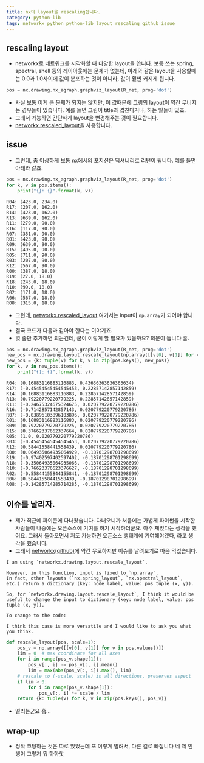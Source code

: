 ```yaml
---
title: nx의 layout을 rescaling합니다. 
category: python-lib
tags: networkx python python-lib layout rescaling github issue 
---
```


## rescaling layout 

- networkx로 네트워크를 시각화할 때 다양한 layout을 씁니다. 보통 쓰는 spring, spectral, shell 등의 레이아웃에는 문제가 없는데, 아래와 같은 layout을 사용할때는 0.0과 1.0사이에 값이 분포하는 것이 아니라, 값이 훨씬 커지게 됩니다. 

```python
pos = nx.drawing.nx_agraph.graphviz_layout(R_net, prog='dot')
```

- 사실 보통 이게 큰 문제가 되지는 않지만, 이 값때문에 그림의 layout이 약간 무너지는 경우들이 있습니다. 예를 들면 그림이 title과 겹친다거나, 하는 일들이 있죠. 
- 그래서 가능하면 간단하게 layout을 변경해주는 것이 필요합니다. 
- [networkx.rescaled_layout](https://networkx.github.io/documentation/latest/reference/generated/networkx.drawing.layout.rescale_layout.html)을 사용합니다. 

## issue 

- 그런데, 좀 이상하게 보통 nx에서의 포지션은 딕셔너리로 리턴이 됩니다. 예를 들면 아래와 같죠. 

```python
pos = nx.drawing.nx_agraph.graphviz_layout(R_net, prog='dot')
for k, v in pos.items():
    print("{}: {}".format(k, v))
```

```
R04: (423.0, 234.0)
R17: (207.0, 162.0)
R14: (423.0, 162.0)
R13: (639.0, 162.0)
R11: (279.0, 90.0)
R16: (117.0, 90.0)
R07: (351.0, 90.0)
R01: (423.0, 90.0)
R09: (639.0, 90.0)
R15: (495.0, 90.0)
R05: (711.0, 90.0)
R03: (207.0, 90.0)
R12: (567.0, 90.0)
R00: (387.0, 18.0)
R19: (27.0, 18.0)
R18: (243.0, 18.0)
R10: (99.0, 18.0)
R02: (171.0, 18.0)
R06: (567.0, 18.0)
R08: (315.0, 18.0)
```

- 그런데, [networkx.rescaled_layout](https://networkx.github.io/documentation/latest/reference/generated/networkx.drawing.layout.rescale_layout.html) 여기서는 input이 `np.array`가 되어야 합니다. 
- 결국 코드가 다음과 같아야 한다는 이야기죠. 
- 몇 줄만 추가하면 되는건데, 굳이 이렇게 할 필요가 있을까요? 의문이 듭니다 흠. 

```python
pos = nx.drawing.nx_agraph.graphviz_layout(R_net, prog='dot')
new_pos = nx.drawing.layout.rescale_layout(np.array([[v[0], v[1]] for v in pos.values()]), 1)
new_pos = {k: tuple(v) for k, v in zip(pos.keys(), new_pos)}
for k, v in new_pos.items():
    print("{}: {}".format(k, v))
```

```
R04: (0.16883116883116883, 0.43636363636363634)
R17: (-0.45454545454545453, 0.22857142857142859)
R14: (0.16883116883116883, 0.22857142857142859)
R13: (0.79220779220779225, 0.22857142857142859)
R11: (-0.24675324675324675, 0.020779220779220786)
R16: (-0.7142857142857143, 0.020779220779220786)
R07: (-0.03896103896103896, 0.020779220779220786)
R01: (0.16883116883116883, 0.020779220779220786)
R09: (0.79220779220779225, 0.020779220779220786)
R15: (0.37662337662337664, 0.020779220779220786)
R05: (1.0, 0.020779220779220786)
R03: (-0.45454545454545453, 0.020779220779220786)
R12: (0.58441558441558439, 0.020779220779220786)
R00: (0.064935064935064929, -0.18701298701298699)
R19: (-0.97402597402597402, -0.18701298701298699)
R18: (-0.35064935064935066, -0.18701298701298699)
R10: (-0.76623376623376627, -0.18701298701298699)
R02: (-0.55844155844155841, -0.18701298701298699)
R06: (0.58441558441558439, -0.18701298701298699)
R08: (-0.14285714285714285, -0.18701298701298699)
```

## 이슈를 날리자. 

- 제가 최근에 파이콘에 다녀왔습니다. 다녀오니까 처음에는 가볍게 파이썬을 시작한 사람들이 나중에는 오픈소스에 기여를 하기 시작하더군요. 아주 재밌다는 생각을 했어요. 그래서 돌아오면서 저도 가능하면 오픈소스 생태계에 기여해야겠다, 라고 생각을 했습니다. 
- 그래서 [networkx(github)](https://github.com/networkx)에 약간 무모하지만 이슈를 날려보기로 마음 먹었습니다. 


```
I am using `networkx.drawing.layout.rescale_layout`.

However, in this function, input is fixed to `np.array`.
In fact, other layouts (`nx.spring_layout`, `nx.spectral_layout`, etc.) return a dictionary (key: node label, value: pos tuple (x, y)).

So, for `networkx.drawing.layout.rescale_layout`, I think it would be useful to change the input to dictionary (key: node label, value: pos tuple (x, y)).

To change to the code:

I think this case is more versatile and I would like to ask you what you think.
```

```python
def rescale_layout(pos, scale=1):
    pos_v = np.array([[v[0], v[1]] for v in pos.values()])
    lim = 0  # max coordinate for all axes
    for i in range(pos_v.shape[1]):
        pos_v[:, i] -= pos_v[:, i].mean()
        lim = max(abs(pos_v[:, i]).max(), lim)
    # rescale to (-scale, scale) in all directions, preserves aspect
    if lim > 0:
        for i in range(pos_v.shape[1]):
            pos_v[:, i] *= scale / lim
    return {k: tuple(v) for k, v in zip(pos.keys(), pos_v)}
```

- 떨리는군요 흠...


## wrap-up

- 정작 코딩하는 것은 따로 있었는데 또 이렇게 말려서, 다른 길로 빠집니다 네 제 인생이 그렇져 뭐 하하핫